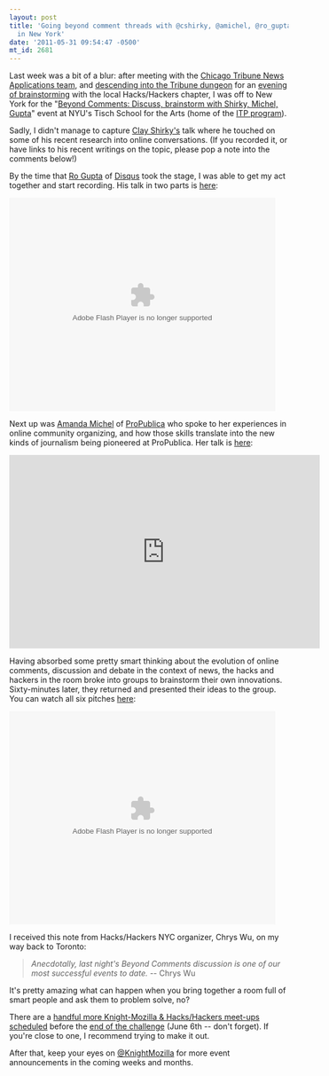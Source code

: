 ```yaml
---
layout: post
title: 'Going beyond comment threads with @cshirky, @amichel, @ro_gupta & #HacksHackers
  in New York'
date: '2011-05-31 09:54:47 -0500'
mt_id: 2681
---
```


Last week was a bit of a blur: after meeting with the [Chicago Tribune News Applications team](http://www.phillipadsmith.com/2011/05/a-peek-inside-the-tribapps-team-at-the-chicago-tribune.html), and [descending into the Tribune dungeon](http://www.phillipadsmith.com/2011/05/six-knightmozilla-lightening-pitches-from-chicago-area-hackshackers.html) for an [evening of brainstorming](http://meetupchicago.hackshackers.com/events/17845451/) with the local Hacks/Hackers chapter, I was off to New York for the "[Beyond Comments: Discuss, brainstorm with Shirky, Michel, Gupta](http://meetupnyc.hackshackers.com/events/18715981/)" event at NYU's Tisch School for the Arts (home of the [ITP program](http://itp.nyu.edu/itp/)).

Sadly, I didn't manage to capture [Clay Shirky's](http://twitter.com/cshirky) talk where he touched on some of his recent research into online conversations. (If you recorded it, or have links to his recent writings on the topic, please pop a note into the comments below!)

By the time that [Ro Gupta](http://twitter.com/ro_gupta) of [Disqus](http://disqus.com/) took the stage, I was able to get my act together and start recording. His talk in two parts is [here](http://www.youtube.com/playlist?p=PL7AF6A8A0C399EC66):

<object width="480" height="385"><param name="movie" value="http://www.youtube.com/p/7AF6A8A0C399EC66?hl=en_US&fs=1"></param><param name="allowFullScreen" value="true"></param><param name="allowscriptaccess" value="always"></param><embed src="http://www.youtube.com/p/7AF6A8A0C399EC66?hl=en_US&fs=1" type="application/x-shockwave-flash" width="480" height="385" allowscriptaccess="always" allowfullscreen="true"></embed></object>
<br />

Next up was [Amanda Michel](http://twitter.com/amichel) of [ProPublica](http://www.propublica.org/) who spoke to her experiences in online community organizing, and how those skills translate into the new kinds of journalism being pioneered at ProPublica. Her talk is [here](http://youtu.be/y4ldkQMjMMA):

<iframe width="560" height="349" src="http://www.youtube.com/embed/y4ldkQMjMMA" frameborder="0" allowfullscreen></iframe>
<br />

Having absorbed some pretty smart thinking about the evolution of online comments, discussion and debate in the context of news, the hacks and hackers in the room broke into groups to brainstorm their own innovations. Sixty-minutes later, they returned and presented their ideas to the group. You can watch all six pitches [here](http://www.youtube.com/playlist?p=PLD204F4A3E107A6AB):

<object width="480" height="385"><param name="movie" value="http://www.youtube.com/p/D204F4A3E107A6AB?hl=en_US&fs=1"></param><param name="allowFullScreen" value="true"></param><param name="allowscriptaccess" value="always"></param><embed src="http://www.youtube.com/p/D204F4A3E107A6AB?hl=en_US&fs=1" type="application/x-shockwave-flash" width="480" height="385" allowscriptaccess="always" allowfullscreen="true"></embed></object>
<br />

I received this note from Hacks/Hackers NYC organizer, Chrys Wu, on my way back to Toronto:

> _Anecdotally, last night's Beyond Comments discussion is one of our most successful events to date._ -- Chrys Wu

It's pretty amazing what can happen when you bring together a room full of smart people and ask them to problem solve, no?

There are a [handful more Knight-Mozilla & Hacks/Hackers meet-ups scheduled](https://wiki.mozilla.org/Drumbeat/MoJo/roadmap#2011_Calendar) before the [end of the challenge](http://drumbeat.org/journalism) (June 6th -- don't forget). If you're close to one, I recommend trying to make it out.

After that, keep your eyes on [@KnightMozilla](http://twitter.com/KnightMozilla) for more event announcements in the coming weeks and months.
